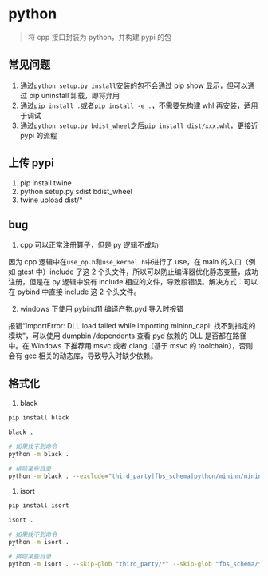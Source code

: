# python

> 将 cpp 接口封装为 python，并构建 pypi 的包

## 常见问题

1. 通过`python setup.py install`安装的包不会通过 pip show 显示，但可以通过 pip uninstall 卸载，即将弃用
2. 通过`pip install .`或者`pip install -e .`，不需要先构建 whl 再安装，适用于调试
3. 通过`python setup.py bdist_wheel`之后`pip install dist/xxx.whl`，更接近 pypi 的流程

## 上传 pypi

1. pip install twine
2. python setup.py sdist bdist_wheel
3. twine upload dist/\*

## bug

1. cpp 可以正常注册算子，但是 py 逻辑不成功

因为 cpp 逻辑中在`use_op.h`和`use_kernel.h`中进行了 use，在 main 的入口（例如 gtest 中）include 了这 2 个头文件，所以可以防止编译器优化静态变量，成功注册，但是在 py 逻辑中没有 include 相应的文件，导致段错误。解决方式：可以在 pybind 中直接 include 这 2 个头文件。

2. windows 下使用 pybind11 编译产物.pyd 导入时报错

报错“ImportError: DLL load failed while importing mininn_capi: 找不到指定的模块”，可以使用 dumpbin /dependents 查看 pyd 依赖的 DLL 是否都在路径中。在 Windows 下推荐用 msvc 或者 clang（基于 msvc 的 toolchain），否则会有 gcc 相关的动态库，导致导入时缺少依赖。

## 格式化

1. black

```sh
pip install black

black .

# 如果找不到命令
python -m black .

# 排除某些目录
python -m black . --exclude="third_party|fbs_schema|python/mininn/mininn_fbs"
```

1. isort

```sh
pip install isort

isort .

# 如果找不到命令
python -m isort .

# 排除某些目录
python -m isort . --skip-glob "third_party/*" --skip-glob "fbs_schema/*" --skip-glob "python/mininn/mininn_fbs/*"
```
